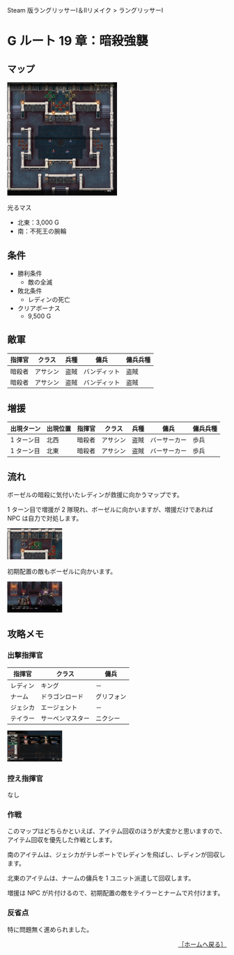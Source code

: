 Steam 版ラングリッサーⅠ＆Ⅱリメイク > ラングリッサーⅠ

# G ルート 19 章：暗殺強襲

## マップ

<div>
  <img src="../images/Chapter19G/Map19G.jpg" width="50%">
</div>

光るマス
- 北東：3,000 G
- 南：不死王の腕輪

## 条件

- 勝利条件
    - 敵の全滅
- 敗北条件
    - レディンの死亡
- クリアボーナス
    - 9,500 G

## 敵軍

|指揮官|クラス|兵種|傭兵|傭兵兵種|
|---|---|---|---|---|
|暗殺者|アサシン|盗賊|バンディット|盗賊|
|暗殺者|アサシン|盗賊|バンディット|盗賊|

## 増援

|出現ターン|出現位置|指揮官|クラス|兵種|傭兵|傭兵兵種|
|---|---|---|---|---|---|---|
|1 ターン目|北西|暗殺者|アサシン|盗賊|バーサーカー|歩兵|
|1 ターン目|北東|暗殺者|アサシン|盗賊|バーサーカー|歩兵|

## 流れ

ボーゼルの暗殺に気付いたレディンが救援に向かうマップです。

1 ターン目で増援が 2 隊現れ、ボーゼルに向かいますが、増援だけであれば NPC は自力で対処します。
<div>
  <img src="../images/Chapter19G/Reinforcements.jpg" width="25%">
</div>

初期配置の敵もボーゼルに向かいます。
<div>
  <img src="../images/Chapter19G/Boser.jpg" width="25%">
</div>

## 攻略メモ

### 出撃指揮官

|指揮官|クラス|傭兵|
|---|---|---|
|レディン|キング|－|
|ナーム|ドラゴンロード|グリフォン|
|ジェシカ|エージェント|－|
|テイラー|サーペンマスター|ニクシー|

<div>
  <img src="../images/Chapter19G/Organization.jpg" width="25%">
</div>

### 控え指揮官

なし

### 作戦

このマップはどちらかといえば、アイテム回収のほうが大変かと思いますので、アイテム回収を優先した作戦とします。

南のアイテムは、ジェシカがテレポートでレディンを飛ばし、レディンが回収します。

北東のアイテムは、ナームの傭兵を 1 ユニット派遣して回収します。

増援は NPC が片付けるので、初期配置の敵をテイラーとナームで片付けます。

### 反省点

特に問題無く進められました。

<div align="right">
  <a href="../README.md">［ホームへ戻る］</a>
</div>
